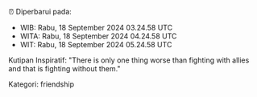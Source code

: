 ⏰ Diperbarui pada:
- WIB: Rabu, 18 September 2024 03.24.58 UTC
- WITA: Rabu, 18 September 2024 04.24.58 UTC
- WIT: Rabu, 18 September 2024 05.24.58 UTC

Kutipan Inspiratif:
"There is only one thing worse than fighting with allies and that is fighting without them."


Kategori: friendship

